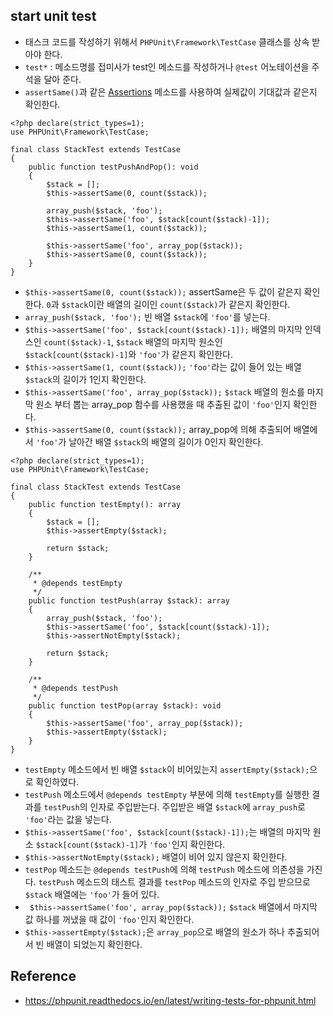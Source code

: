 ## start unit test
- 태스크 코드를 작성하기 위해서 `PHPUnit\Framework\TestCase` 클래스를 상속 받아야 한다.
- `test*` : 메소드명를 접미사가 test인 메소드를 작성하거나 `@test` 어노테이션을 주석을 달아 준다.
- `assertSame()`과 같은 [Assertions](https://phpunit.readthedocs.io/en/latest/assertions.html#appendixes-assertions) 메소드를 사용하여 실제값이 기대값과 같은지 확인한다.

```
<?php declare(strict_types=1);
use PHPUnit\Framework\TestCase;

final class StackTest extends TestCase
{
    public function testPushAndPop(): void
    {
        $stack = [];
        $this->assertSame(0, count($stack));

        array_push($stack, 'foo');
        $this->assertSame('foo', $stack[count($stack)-1]);
        $this->assertSame(1, count($stack));

        $this->assertSame('foo', array_pop($stack));
        $this->assertSame(0, count($stack));
    }
}
```
- `$this->assertSame(0, count($stack));` assertSame은 두 값이 같은지 확인한다. `0`과 `$stack`이란 배열의 길이인 `count($stack)`가 같은지 확인한다.
- `array_push($stack, 'foo');` 빈 배열 `$stack`에 `'foo'`를 넣는다.
- `$this->assertSame('foo', $stack[count($stack)-1]);` 배열의 마지막 인덱스인 `count($stack)-1`, `$stack` 배열의 마지막 원소인 `$stack[count($stack)-1]`와 `'foo'`가 같은지 확인한다.
- `$this->assertSame(1, count($stack));` `'foo'`라는 값이 들어 있는 배열 `$stack`의 길이가 1인지 확인한다.
- `$this->assertSame('foo', array_pop($stack));` `$stack` 배열의 원소를 마지막 원소 부터 뽑는 array_pop 함수를 사용했을 때 추출된 값이 `'foo'`인지 확인한다.
- `$this->assertSame(0, count($stack));` array_pop에 의해 추출되어 배열에서 `'foo'`가 날아간 배열 `$stack`의 배열의 길이가 0인지 확인한다.

```
<?php declare(strict_types=1);
use PHPUnit\Framework\TestCase;

final class StackTest extends TestCase
{
    public function testEmpty(): array
    {
        $stack = [];
        $this->assertEmpty($stack);

        return $stack;
    }

    /**
     * @depends testEmpty
     */
    public function testPush(array $stack): array
    {
        array_push($stack, 'foo');
        $this->assertSame('foo', $stack[count($stack)-1]);
        $this->assertNotEmpty($stack);

        return $stack;
    }

    /**
     * @depends testPush
     */
    public function testPop(array $stack): void
    {
        $this->assertSame('foo', array_pop($stack));
        $this->assertEmpty($stack);
    }
}
```
- `testEmpty` 메소드에서 빈 배열 `$stack`이 비어있는지 `assertEmpty($stack);`으로 확인하였다.
- `testPush` 메소드에서 `@depends testEmpty` 부분에 의해 `testEmpty`를 실행한 결과를 `testPush`의 인자로 주입받는다. 주입받은 배열 `$stack`에 `array_push`로 `'foo'`라는 값을 넣는다. 
- `$this->assertSame('foo', $stack[count($stack)-1]);`는 배열의 마지막 원소 `$stack[count($stack)-1]`가 `'foo'`인지 확인한다.
- `$this->assertNotEmpty($stack);` 배열이 비어 있지 않은지 확인한다.
- `testPop` 메소드는 `@depends testPush`에 의해 `testPush` 메소드에 의존성을 가진다. `testPush` 메소드의 태스트 결과를 `testPop` 메소드의 인자로 주입 받으므로 `$stack` 배열에는 `'foo'`가 들어 있다.
- ` $this->assertSame('foo', array_pop($stack));` `$stack` 배열에서 마지막 값 하나를 꺼냈을 때 값이 `'foo'`인지 확인한다.
- `$this->assertEmpty($stack);`은 `array_pop`으로 배열의 원소가 하나 추출되어서 빈 배열이 되었는지 확인한다.

## Reference
- https://phpunit.readthedocs.io/en/latest/writing-tests-for-phpunit.html

